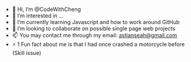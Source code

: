 - 👋 Hi, I’m @CodeWithCheng
- 👀 I’m interested in ...
- 🌱 I’m currently learning Javascript and how to work around GitHub
- 💞️ I’m looking to collaborate on possible single page web projects
- 📫 You may contact me through my email: astianseah@gmail.com
- ⚡ 1 Fun fact about me is that I had once crashed a motorcycle before (Skill issue) 

<!---
CodeWithCheng/CodeWithCheng is a ✨ special ✨ repository because its `README.md` (this file) appears on your GitHub profile.
You can click the Preview link to take a look at your changes.
--->

